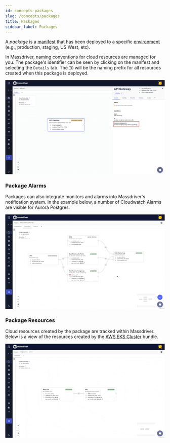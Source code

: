 ```yaml
---
id: concepts-packages
slug: /concepts/packages
title: Packages
sidebar_label: Packages
---
```


A _package_ is a [manifest](/concepts/manifests) that has been deployed to a specific [environment](/concepts/environments) (e.g., production, staging, US West, etc).

In Massdriver, naming conventions for cloud resources are managed for you. The package's identifier can be seen by clicking on the manifest and selecting the `Details` tab. The `ID` will be the naming prefix for all resources created when this package is deployed.

![Packages](./img/packages.png)

### Package Alarms

Packages can also integrate monitors and alarms into Massdriver's notification system. In the example below, a number of Cloudwatch Alarms are visible for Aurora Postgres.

![Packages](./img/packages-alarms.gif)

### Package Resources

Cloud resources created by the package are tracked within Massdriver. Below is a view of the resources created by the [AWS EKS Cluster](https://github.com/massdriver-cloud/aws-eks-cluster) bundle.

![deployment resources](./img/packages-resources.gif)
